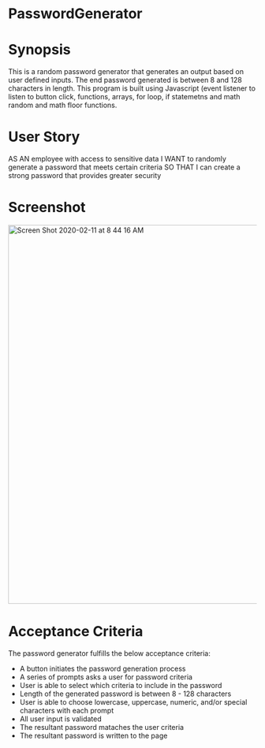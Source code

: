 # PasswordGenerator

# Synopsis
This is a random password generator that generates an output based on user defined inputs. The end password generated is between 8 and 128 characters in length. This program is built using Javascript (event listener to listen to button click, functions, arrays, for loop, if statemetns and math random and math floor functions. 

# User Story
AS AN employee with access to sensitive data
I WANT to randomly generate a password that meets certain criteria
SO THAT I can create a strong password that provides greater security


# Screenshot 
<img width="769" alt="Screen Shot 2020-02-11 at 8 44 16 AM" src="https://user-images.githubusercontent.com/56641651/74241794-ba2ec500-4caa-11ea-9221-ee0a7684e86b.png">

# Acceptance Criteria 
The password generator fulfills the below acceptance criteria: 

* A button initiates the password generation process
* A series of prompts asks a user for password criteria
* User is able to select which criteria to include in the password
* Length of the generated password is between 8 - 128 characters
* User is able to choose lowercase, uppercase, numeric, and/or special characters with each prompt 
* All user input is validated
* The resultant password mataches the user criteria 
* The resultant password is written to the page 

